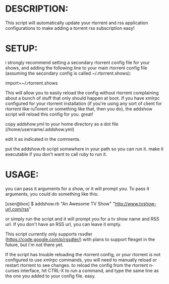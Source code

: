 DESCRIPTION:
============

This script will automatically update your rtorrent and rss application configurations to make adding a torrent rss subscription easy!

SETUP:
======
i strongly recommend setting a secondary rtorrent config file for your shows, and adding the following line to your main rtorrent config file (assuming the secondary config is called ~/.rtorrent.shows): 

import=~/.rtorrent.shows

This will allow you to easily reload the config without rtorrent complaining about a bunch of stuff that only should happen at boot.
If you have xmlrpc configured for your rtorrent installation (if you're using any sort of client for rtorrent like ruTorent or something like that, then you do), the addshow script will reload this config for you. great!

copy addshow.yml to your home directory as a dot file (/home/username/.addshow.yml)

edit it as indicated in the comments.

put the addshow.rb script somewhere in your path so you can run it. make it executable if you don't want to call ruby to run it.

USAGE:
======

you can pass it arguments for a show, or it will prompt you. To pass it arguments, you could do something like this:

[user@box] $ addshow.rb "An Awesome TV Show" "http://www.tvshow-url.com/rss"

or simply run the script and it will prompt you for a tv show name and RSS url. If you don't have an RSS url, you can leave it empty.

This script currently only supports rssdler (https://code.google.com/p/rssdler/) with plans to support flexget in the future, but i'm not there yet.

If the script has trouble reloading the rtorrent config, or your rtorrent is not configured to use xmlrpc commands, you will need to manually reload or restart rtorrent to see changes. to reload the config from the rtorrent n-curses interface, hit CTRL-X to run a command, and type the same line as the one you added to your config file. easy.


